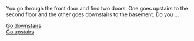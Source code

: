 You go through the front door and find two doors. One goes upstairs to the second floor and the other goes downstairs to the basement. Do you ...

[Go downstairs](../confront-killer-downstairs.md)  
[Go upstairs](../killer-chases-upstairs.md)